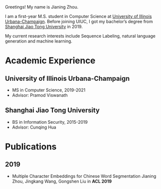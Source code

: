 Greetings! My name is Jianing Zhou.

I am a first-year M.S. student in Computer Science at <a href="https://illinois.edu/">University of Illinois Urbana-Champaign</a>. Before joining UIUC, I got my bachelor’s degree from <a href="https://www.sjtu.edu.cn/">Shanghai Jiao Tong University</a> in 2019.

My current research interests include Sequence Labeling, natural language generation and machine learning.

# Academic Experience
## University of Illinois Urbana-Champaign
- MS in Computer Science, 2019-2021
- Advisor: Pramod Viswanath

## Shanghai Jiao Tong University
- BS in Information Security, 2015-2019
- Advisor: Cunqing Hua


# Publications
## 2019
- Multiple Character Embeddings for Chinese Word Segmentation
Jianing Zhou, Jingkang Wang, Gongshen Liu in **ACL 2019**
